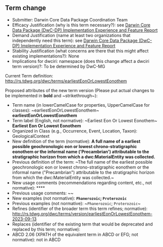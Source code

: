## Term change

* Submitter: Darwin Core Data Package Coordination Team
* Efficacy Justification (why is this term necessary?): see [Darwin Core Data Package (DwC-DP) Implementation Experience and Feature Report](https://gbif.github.io/dwc-dp/docs/dwc_dp_implementation_feature_reports.pdf)
* Demand Justification (name at least two organizations that independently need this term): see [Darwin Core Data Package (DwC-DP) Implementation Experience and Feature Report](https://gbif.github.io/dwc-dp/docs/dwc_dp_implementation_feature_reports.pdf)
* Stability Justification (what concerns are there that this might affect existing implementations?): None
* Implications for dwciri: namespace (does this change affect a dwciri term version)?: To be determined by DwC-MG

Current Term definition: http://rs.tdwg.org/dwc/terms/earliestEonOrLowestEonothem

Proposed attributes of the new term version (Please put actual changes to be implemented in **bold** and ~strikethrough~):

* Term name (in lowerCamelCase for properties, UpperCamelCase for classes): ~earliestEonOrLowestEonothem~ **earliestEonOrLowestEonothem**
* Term label (English, not normative): ~Earliest Eon Or Lowest Eonothem~ **Earliest Eon Or Lowest Eonothem**
* Organized in Class (e.g., Occurrence, Event, Location, Taxon): GeologicalContext
* New definition of the term (normative): **A full name of a earliest possible geochronologic eon or lowest chrono-stratigraphic eonothem or the informal name ('Precambrian') attributable to the stratigraphic horizon from which a dwc:MaterialEntity was collected.**
* Previous definition of the term: ~The full name of the earliest possible geochronologic eon or lowest chrono-stratigraphic eonothem or the informal name ("Precambrian") attributable to the stratigraphic horizon from which the dwc:MaterialEntity was collected.~
* New usage comments (recommendations regarding content, etc., not normative): **** 
* Previous usage comments: ~~
* New examples (not normative): **`Phanerozoic`; `Proterozoic`**
* Previous examples (not normative): ~`Phanerozoic`; `Proterozoic`~
* Refines (identifier of the broader term this term refines; normative): http://rs.tdwg.org/dwc/terms/version/earliestEonOrLowestEonothem-2023-09-13
* Replaces (identifier of the existing term that would be deprecated and replaced by this term; normative): 
* ABCD 2.06 (XPATH of the equivalent term in ABCD or EFG; not normative): not in ABCD
